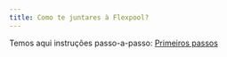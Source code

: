 ```yaml
---
title: Como te juntares à Flexpool?
---
```


Temos aqui instruções passo-a-passo: [Primeiros passos](/get-started)
